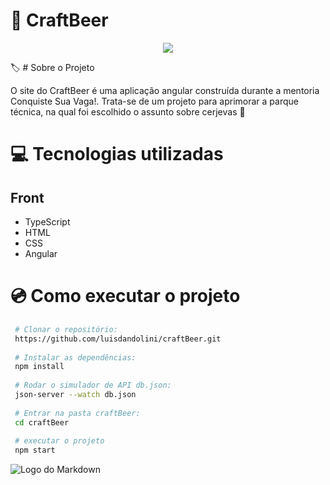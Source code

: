# :beer: CraftBeer

<p align="center"><img src="http://img.shields.io/static/v1?label=STATUS&message=EM%20DESENVOLVIMENTO&color=GREEN&style=for-the-badge"/></p>

:label:	# Sobre o Projeto

O site do CraftBeer é uma aplicação angular construída durante a mentoria Conquiste Sua Vaga!. Trata-se de um projeto para aprimorar a parque técnica, na qual foi escolhido o assunto sobre cerjevas :beer:	


# :computer: Tecnologias utilizadas 
## Front
- TypeScript
- HTML
- CSS 
- Angular


# :cd: Como executar o projeto

````bash
 # Clonar o repositório:
 https://github.com/luisdandolini/craftBeer.git
 
 # Instalar as dependências:
 npm install
 
 # Rodar o simulador de API db.json:
 json-server --watch db.json
 
 # Entrar na pasta craftBeer:
 cd craftBeer
 
 # executar o projeto
 npm start 
 ````
![Logo do Markdown](img/markdown.png)
